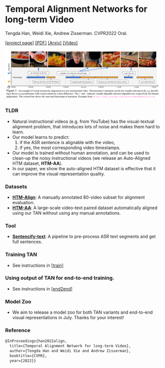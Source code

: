 # Temporal Alignment Networks for long-term Video 

Tengda Han, Weidi Xie, Andrew Zisserman. CVPR2022 Oral.

[[project page]](https://www.robots.ox.ac.uk/~vgg/research/tan/)
[[PDF]](https://www.robots.ox.ac.uk/~vgg/publications/2022/Han22a/han22a.pdf)
[[Arxiv]](https://arxiv.org/abs/2204.02968)
[[Video]](https://youtu.be/77dcM9CyHCY)

<img src="TAN_teaser.png" width="800">

### TLDR

* Natural instructional videos (e.g. from YouTube) has the visual-textual alignment problem, that introduces lots of noise and makes them hard to learn.
* Our model learns to predict:
  1. if the ASR sentence is alignable with the video,
  2. if yes, the most corresponding video timestamps.
* Our model is trained without human annotation, and can be used to clean-up the 
noisy instructional videos (we release an Auto-Aligned HTM dataset, **HTM-AA**). 
* In our paper, we show the auto-aligned HTM dataset is effective that it can improve the visual representation quality.

### Datasets
* [**HTM-Align**](htm_align/): A manually annotated 80-video subset for alignment evaluation.
* [**HTM-AA**](htm_aa/): A large-scale video-text paired dataset automatically aligned using our TAN without using any manual annotations.

### Tool
* [**Sentencify-text**](sentencify_text/): A pipeline to pre-process ASR text segments and get full sentences.

### Training TAN

* See instructions in [[train]](./train/)
### Using output of TAN for end-to-end training.

* See instructions in [[end2end]](./end2end/)

### Model Zoo
* We aim to release a model zoo for both TAN variants and end-to-end visual representations in July. Thanks for your interest!

### Reference
```
@InProceedings{han2022align,
  title={Temporal Alignment Network for long-term Video},  
  author={Tengda Han and Weidi Xie and Andrew Zisserman},  
  booktitle={CVPR},  
  year={2022}}
```




